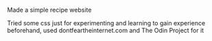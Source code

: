 Made a simple recipe website

Tried some css just for experimenting and learning to gain experience beforehand, used dontfeartheinternet.com and The Odin Project for it
